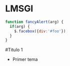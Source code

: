# LMSGI

```javascript
function fancyAlert(arg) {
  if(arg) {
    $.facebox({div:'#foo'})
  }
}
```
 #Titulo 1
   * Primer tema
